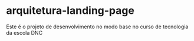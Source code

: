 # arquitetura-landing-page
Este é o projeto de desenvolvimento no modo base no curso de tecnologia da escola DNC
